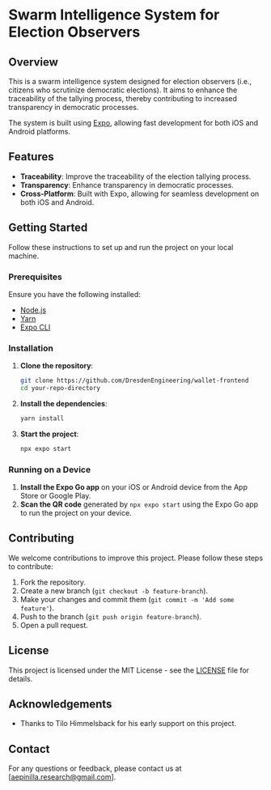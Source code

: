 # Swarm Intelligence System for Election Observers

## Overview

This is a swarm intelligence system designed for election observers (i.e., citizens who scrutinize democratic elections). It aims to enhance the traceability of the tallying process, thereby contributing to increased transparency in democratic processes.

The system is built using [Expo](https://expo.dev/), allowing fast development for both iOS and Android platforms.

## Features

- **Traceability**: Improve the traceability of the election tallying process.
- **Transparency**: Enhance transparency in democratic processes.
- **Cross-Platform**: Built with Expo, allowing for seamless development on both iOS and Android.

## Getting Started

Follow these instructions to set up and run the project on your local machine.

### Prerequisites

Ensure you have the following installed:

- [Node.js](https://nodejs.org/)
- [Yarn](https://yarnpkg.com/)
- [Expo CLI](https://docs.expo.dev/get-started/installation/)

### Installation

1. **Clone the repository**:
    ```bash
    git clone https://github.com/DresdenEngineering/wallet-frontend
    cd your-repo-directory
    ```

2. **Install the dependencies**:
    ```bash
    yarn install
    ```

3. **Start the project**:
    ```bash
    npx expo start
    ```

### Running on a Device

1. **Install the Expo Go app** on your iOS or Android device from the App Store or Google Play.
2. **Scan the QR code** generated by `npx expo start` using the Expo Go app to run the project on your device.

## Contributing

We welcome contributions to improve this project. Please follow these steps to contribute:

1. Fork the repository.
2. Create a new branch (`git checkout -b feature-branch`).
3. Make your changes and commit them (`git commit -m 'Add some feature'`).
4. Push to the branch (`git push origin feature-branch`).
5. Open a pull request.

## License

This project is licensed under the MIT License - see the [LICENSE](LICENSE) file for details.

## Acknowledgements

- Thanks to Tilo Himmelsback for his early support on this project. 

## Contact

For any questions or feedback, please contact us at [aepinilla.research@gmail.com].
